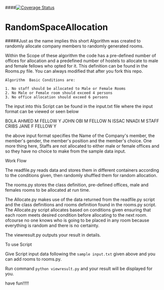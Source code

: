 ####[![Coverage Status](https://coveralls.io/repos/andela-sjames/RandomSpaceAllocation/badge.svg?branch=master&service=github)](https://coveralls.io/github/andela-sjames/RandomSpaceAllocation?branch=master)

# RandomSpaceAllocation

#####Just as the name implies this short Algorithm was created to randomly allocate company members to randomly generated rooms.

Within the Scope of these algorithm the code has a pre-defined number of offices for allocation and a predefined number of hostels to allocate to male and female fellows who opted for it. This definition can be found in the Rooms.py file. You can always modified that after you fork this repo.

```
Algorithm  Basic Conditions are:

1. No staff should be allocated to Male or Female Rooms
2. No Male or Female room should exceed 4 persons
3. No office allocation should exceed 6 persons

```

The input into this Script can be found in the input.txt file where the input format can be viewed or seen below

BOLA AHMED   M FELLOW Y
JOHN OBI     M FELLOW N
ISSAC NNADI  M STAFF   
CRIBS JANE   F FELLOW Y

the above input format specifies the Name of the Company's member, the member's gender, the member's position and the member's choice. One more thing here, Staffs are not allocated to either male or female offices and so they have no choice to make from the sample data input.

Work Flow

The readfile.py reads data and stores them  in different containers according to the conditions given, then randomly shuffled them for random allocation.

The rooms.py stores the class definition, pre-defined offices, male and females rooms to be allocated at run time.

The Allocate.py makes use of the data returned from the readfile.py script and the class definitions and rooms definition found in the rooms.py script. The Allocate.py script allocates based on conditions given ensuring that each room meets desired condition before allocating to the next room. ofcourse no one knows who is going to be placed in any room because everything is random and there is no certainty. 

The viewresult.py outputs your result in details.

To use Script 

Give Script input data following the ```sample input.txt``` given above and you can add rooms to rooms.py.

Run command `python viewresult.py` and your result will be displayed for you. 

have fun!!!!!




